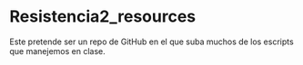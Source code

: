# Resistencia2_resources

Este pretende ser un repo de GitHub en el que suba muchos de los escripts que manejemos en clase.
